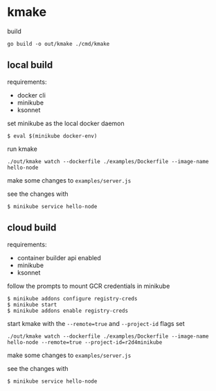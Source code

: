 # kmake

build

```
go build -o out/kmake ./cmd/kmake
```


## local build

requirements:
* docker cli
* minikube
* ksonnet

set minikube as the local docker daemon

```
$ eval $(minikube docker-env)
```

run kmake
```
./out/kmake watch --dockerfile ./examples/Dockerfile --image-name hello-node
```

make some changes to `examples/server.js`

see the changes with
```
$ minikube service hello-node
```

## cloud build

requirements:
* container builder api enabled
* minikube
* ksonnet

follow the prompts to mount GCR credentials in minikube
```
$ minikube addons configure registry-creds
$ minikube start
$ minikube addons enable registry-creds
```

start kmake with the `--remote=true` and `--project-id` flags set
```
./out/kmake watch --dockerfile ./examples/Dockerfile --image-name hello-node --remote=true --project-id=r2d4minikube
```

make some changes to `examples/server.js`

see the changes with
```
$ minikube service hello-node
```
